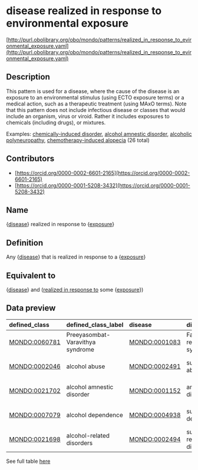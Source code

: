 # disease realized in response to environmental exposure 

[http://purl.obolibrary.org/obo/mondo/patterns/realized_in_response_to_evironmental_exposure.yaml](http://purl.obolibrary.org/obo/mondo/patterns/realized_in_response_to_evironmental_exposure.yaml)
## Description 

This pattern is used for a disease, where the cause of the disease is an exposure to an environmental stimulus (using ECTO exposure terms) or a medical action, such as a therapeutic treatment (using MAxO terms). Note that this pattern does not include infectious disease or classes that would include an organism, virus or viroid. Rather it includes exposures to chemicals (including drugs), or mixtures.

Examples: [chemically-induced disorder](http://purl.obolibrary.org/obo/MONDO_0029001), [alcohol amnestic disorder](http://purl.obolibrary.org/obo/MONDO_0021702), [alcoholic polyneuropathy](http://purl.obolibrary.org/obo/MONDO_0006645), [chemotherapy-induced alopecia](http://purl.obolibrary.org/obo/MONDO_0005483) (26 total)
## Contributors 
* [https://orcid.org/0000-0002-6601-2165](https://orcid.org/0000-0002-6601-2165) 
* [https://orcid.org/0000-0001-5208-3432](https://orcid.org/0000-0001-5208-3432) 
## Name 

{[disease](http://purl.obolibrary.org/obo/MONDO_0000001)} realized in response to {[exposure](http://purl.obolibrary.org/obo/ExO_0000002)}

## Definition 

Any {[disease](http://purl.obolibrary.org/obo/MONDO_0000001)} that is realized in response to a {[exposure](http://purl.obolibrary.org/obo/ExO_0000002)}

## Equivalent to 

{[disease](http://purl.obolibrary.org/obo/MONDO_0000001)} and ([realized in response to](http://purl.obolibrary.org/obo/RO_0009501) some {[exposure](http://purl.obolibrary.org/obo/ExO_0000002)})

## Data preview 
| defined_class                                | defined_class_label              | disease                                      | disease_label                | exposure                                    | exposure_label                  |
|:---------------------------------------------|:---------------------------------|:---------------------------------------------|:-----------------------------|:--------------------------------------------|:--------------------------------|
| [MONDO:0060781](http://purl.obolibrary.org/obo/MONDO_0060781) | Preeyasombat-Varavithya syndrome | [MONDO:0001083](http://purl.obolibrary.org/obo/MONDO_0001083) | Fanconi renotubular syndrome | [ECTO:9000364](http://purl.obolibrary.org/obo/ECTO_9000364) | exposure to tetracycline        |
| [MONDO:0002046](http://purl.obolibrary.org/obo/MONDO_0002046) | alcohol abuse                    | [MONDO:0002491](http://purl.obolibrary.org/obo/MONDO_0002491) | substance abuse              | [ECTO:0001082](http://purl.obolibrary.org/obo/ECTO_0001082) | exposure to alcohol consumption |
| [MONDO:0021702](http://purl.obolibrary.org/obo/MONDO_0021702) | alcohol amnestic disorder        | [MONDO:0001152](http://purl.obolibrary.org/obo/MONDO_0001152) | amnestic disorder            | [ECTO:0001082](http://purl.obolibrary.org/obo/ECTO_0001082) | exposure to alcohol consumption |
| [MONDO:0007079](http://purl.obolibrary.org/obo/MONDO_0007079) | alcohol dependence               | [MONDO:0004938](http://purl.obolibrary.org/obo/MONDO_0004938) | substance dependence         | [ECTO:0001082](http://purl.obolibrary.org/obo/ECTO_0001082) | exposure to alcohol consumption |
| [MONDO:0021698](http://purl.obolibrary.org/obo/MONDO_0021698) | alcohol-related disorders        | [MONDO:0002494](http://purl.obolibrary.org/obo/MONDO_0002494) | substance-related disorder   | [ECTO:0001082](http://purl.obolibrary.org/obo/ECTO_0001082) | exposure to alcohol consumption |

See full table [here](https://github.com/monarch-initiative/mondo/blob/master/src/patterns/data/matches/realized_in_response_to_environmental_exposure.tsv) 
